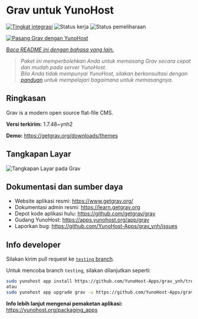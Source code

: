 <!--
N.B.: README ini dibuat secara otomatis oleh <https://github.com/YunoHost/apps/tree/master/tools/readme_generator>
Ini TIDAK boleh diedit dengan tangan.
-->

# Grav untuk YunoHost

[![Tingkat integrasi](https://dash.yunohost.org/integration/grav.svg)](https://ci-apps.yunohost.org/ci/apps/grav/) ![Status kerja](https://ci-apps.yunohost.org/ci/badges/grav.status.svg) ![Status pemeliharaan](https://ci-apps.yunohost.org/ci/badges/grav.maintain.svg)

[![Pasang Grav dengan YunoHost](https://install-app.yunohost.org/install-with-yunohost.svg)](https://install-app.yunohost.org/?app=grav)

*[Baca README ini dengan bahasa yang lain.](./ALL_README.md)*

> *Paket ini memperbolehkan Anda untuk memasang Grav secara cepat dan mudah pada server YunoHost.*  
> *Bila Anda tidak mempunyai YunoHost, silakan berkonsultasi dengan [panduan](https://yunohost.org/install) untuk mempelajari bagaimana untuk memasangnya.*

## Ringkasan

Grav is a modern open source flat-file CMS.


**Versi terkirim:** 1.7.48~ynh2

**Demo:** <https://getgrav.org/downloads/themes>

## Tangkapan Layar

![Tangkapan Layar pada Grav](./doc/screenshots/grav.jpg)

## Dokumentasi dan sumber daya

- Website aplikasi resmi: <https://www.getgrav.org/>
- Dokumentasi admin resmi: <https://learn.getgrav.org>
- Depot kode aplikasi hulu: <https://github.com/getgrav/grav>
- Gudang YunoHost: <https://apps.yunohost.org/app/grav>
- Laporkan bug: <https://github.com/YunoHost-Apps/grav_ynh/issues>

## Info developer

Silakan kirim pull request ke [`testing` branch](https://github.com/YunoHost-Apps/grav_ynh/tree/testing).

Untuk mencoba branch `testing`, silakan dilanjutkan seperti:

```bash
sudo yunohost app install https://github.com/YunoHost-Apps/grav_ynh/tree/testing --debug
atau
sudo yunohost app upgrade grav -u https://github.com/YunoHost-Apps/grav_ynh/tree/testing --debug
```

**Info lebih lanjut mengenai pemaketan aplikasi:** <https://yunohost.org/packaging_apps>
